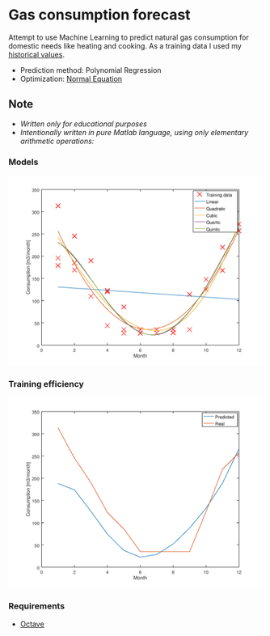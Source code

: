 # Gas consumption forecast
Attempt to use Machine Learning to predict natural gas consumption for domestic needs like heating and cooking.
As a training data I used my [historical values](data/data_month.txt). 

* Prediction method: Polynomial Regression
* Optimization: [Normal Equation](https://en.wikipedia.org/wiki/Linear_least_squares_(mathematics))


## Note
- *Written only for educational purposes*
- *Intentionally written in pure Matlab language, using only elementary arithmetic operations:*

### Models
![sample](doc/img/training_data_anf_hypothesis.PNG)

### Training efficiency
![red_sample](doc/img/predicted_real.png)

### Requirements
* [Octave](https://www.gnu.org/software/octave)
